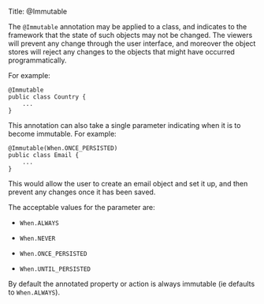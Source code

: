 Title: @Immutable

The `@Immutable` annotation may be applied to a class, and indicates to
the framework that the state of such objects may not be changed. The
viewers will prevent any change through the user interface, and moreover
the object stores will reject any changes to the objects that might have
occurred programmatically.

For example:

    @Immutable
    public class Country {
        ...
    }

This annotation can also take a single parameter indicating when it is
to become immutable. For example:

    @Immutable(When.ONCE_PERSISTED)
    public class Email {
        ...
    }

This would allow the user to create an email object and set it up, and
then prevent any changes once it has been saved.

The acceptable values for the parameter are:

-   `When.ALWAYS`

-   `When.NEVER`

-   `When.ONCE_PERSISTED`

-   `When.UNTIL_PERSISTED`

By default the annotated property or action is always immutable (ie
defaults to `When.ALWAYS`).
